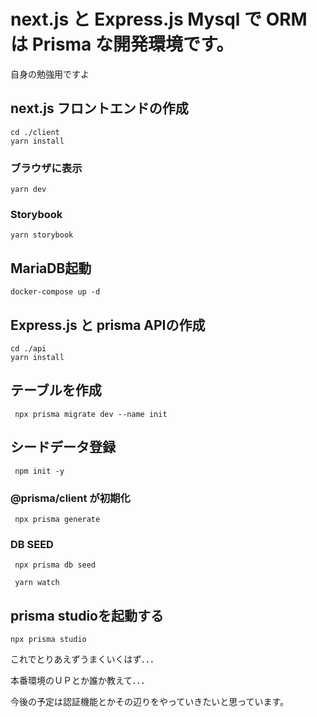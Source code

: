 # next.js と Express.js Mysql で ORM は Prisma な開発環境です。
自身の勉強用ですよ

## next.js フロントエンドの作成
```command
cd ./client
yarn install
```

### ブラウザに表示
```command
yarn dev
```

### Storybook 
```command
yarn storybook
```

## MariaDB起動
```command
docker-compose up -d
```

## Express.js と prisma APIの作成
```command
cd ./api
yarn install
```

## テーブルを作成
```command
 npx prisma migrate dev --name init
```

## シードデータ登録
```command
 npm init -y
```

### @prisma/client が初期化
```command
 npx prisma generate
```
### DB SEED
```command
 npx prisma db seed

 yarn watch
```

## prisma studioを起動する
```command
npx prisma studio
```

これでとりあえずうまくいくはず．．．

本番環境のＵＰとか誰か教えて．．．

今後の予定は認証機能とかその辺りをやっていきたいと思っています。